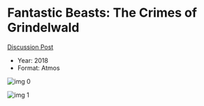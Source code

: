 # Fantastic Beasts: The Crimes of Grindelwald

[Discussion Post](https://www.avsforum.com/threads/bass-eq-for-filtered-movies.2995212/post-57678228)

* Year: 2018
* Format: Atmos

![img 0](https://i.imgur.com/XydhTgD.jpg)

![img 1](https://i.imgur.com/Wb0zGwR.jpg)

